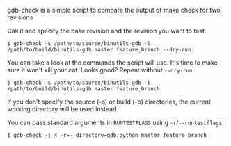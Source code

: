 gdb-check is a simple script to compare the output of make check for two revisions

Call it and specify the base revision and the revision you want to test.

    $ gdb-check -s /path/to/source/binutils-gdb -b /path/to/build/binutils-gdb master feature_branch --dry-run

You can take a look at the commands the script will use. It's time to make sure it won't kill your cat.  Looks good?  Repeat without `--dry-run`.

    $ gdb-check -s /path/to/source/binutils-gdb -b /path/to/build/binutils-gdb master feature_branch

If you don't specify the source (-s) or build (-b) directories, the current working directory will be used instead.

You can pass standard arguments in `RUNTESTFLAGS` using `-r`/`--runtestflags`:

    $ gdb-check -j 4 -r=--directory=gdb.python master feature_branch
    
